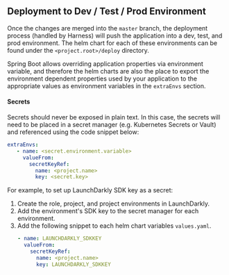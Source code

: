 ## Deployment to Dev / Test / Prod Environment

Once the changes are merged into the `master` branch, the deployment process (handled by Harness) will push the application
into a dev, test, and prod environment. The helm chart for each of these environments can be found under
the `<project.root>/deploy` directory.

Spring Boot allows overriding application properties via environment variable, and therefore the helm charts
are also the place to export the environment dependent properties used by your application
to the appropriate values as environment variables in the `extraEnvs` section.

#### Secrets
Secrets should never be exposed in plain text. In this case, the secrets will need to be placed in a secret manager
(e.g. Kubernetes Secrets or Vault) and referenced using the code snippet below:

```yaml
extraEnvs:
   - name: <secret.environment.variable>
     valueFrom:
       secretKeyRef:
         name: <project.name>
         key: <secret.key>
```

For example, to set up LaunchDarkly SDK key as a secret:
1. Create the role, project, and project environments in LaunchDarkly.
2. Add the environment's SDK key to the secret manager for each environment.
3. Add the following snippet to each helm chart variables `values.yaml`.
   ```yaml
   - name: LAUNCHDARKLY_SDKKEY
     valueFrom:
       secretKeyRef:
         name: <project.name>
         key: LAUNCHDARKLY_SDKKEY
   ```
